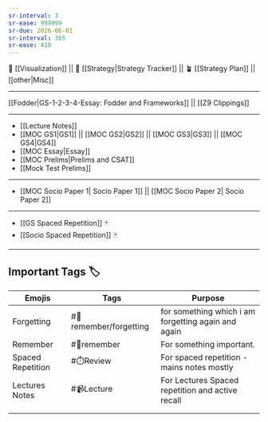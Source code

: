 ```yaml
---
sr-interval: 3
sr-ease: 999999
sr-due: 2026-06-01
sr-interval: 365
sr-ease: 410
---
```


🍉 [[Visualization]] || 🎯 [[Strategy|Strategy Tracker]] || 🪴 [[Strategy Plan]] || [[other|Misc]] 

---
 
[[Fodder|GS-1-2-3-4-Essay: Fodder and Frameworks]] || [[Z9 Clippings]] 

---
  - [[Lecture Notes]]
- [[MOC GS1|GS1]] || [[MOC GS2|GS2]] || [[MOC GS3|GS3]] || [[MOC GS4|GS4]]
- [[MOC Essay|Essay]]
- [[MOC Prelims|Prelims and CSAT]]
- [[Mock Test Prelims]] 
---
-  [[MOC Socio Paper 1| Socio Paper 1]] ||  [[MOC Socio Paper 2| Socio Paper 2]]
---
-  [[GS Spaced Repetition]] 🃏
- [[Socio Spaced Repetition]] 🃏
---

## Important Tags 🏷️

| Emojis            | Tags                       | Purpose                                             |
| ----------------- | -------------------------- | --------------------------------------------------- |
| Forgetting        | #📍remember/forgetting     | for something which i am forgetting again and again |
| Remember          | #📍remember                | For something important.                            |
| Spaced Repetition | #⏱️Review                  | For spaced repetition - mains notes mostly          |
| Lectures Notes    | #📹Lecture                 | For Lectures Spaced repetition and active recall    |
|                   |                            |                                                     |
|                   |                            |                                                     |


